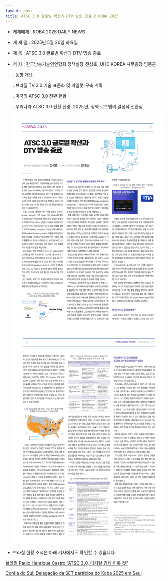 ```yaml
---
layout: post
title: ATSC 3.0 글로벌 확산과 DTV 방송 종료 @ KOBA 2025
---
```


- 게재매체 : KOBA 2025 DAILY NEWS
  
- 게 재 일 : 2025년 5월 20일 화요일
  
- 제    목 : ATSC 3.0 글로벌 확산과 DTV 방송 종료
  
- 저    자 : 한국방송기술인연합회 정책실장 전성호, UHD KOREA 사무총장 임중곤

   . 동향 개요
   
   . 브라질 TV 3.0 기술 표준화 및 파일럿 구축 계획
   
   . 미국의 ATSC 3.0 전환 현황
   
   . 우리나라 ATSC 3.0 전환 전망: 2025년, 정책 로드맵의 결정적 전환점

  ![그림](/images/KOBA2025_1.png)
  ![그림](/images/KOBA2025_2.png)

* 브라질 현황 소식은 아래 기사에서도 확인할 수 있습니다.

[브라질 Paulo Henrique Castro “ATSC 3.0, 디지털 경제 이룰 것”](http://journal.kobeta.com/%eb%b8%8c%eb%9d%bc%ec%a7%88-paulo-henrique-castro-atsc-3-0-%eb%94%94%ec%a7%80%ed%84%b8-%ea%b2%bd%ec%a0%9c-%ec%9d%b4%eb%a3%b0-%ea%b2%83/?fbclid=IwY2xjawKafuFleHRuA2FlbQIxMQABHlvc_mmznhxoadoSkCZyO5FNAYtEV5JQGHCHfq2Zybg78tKtiBQ2CXfq8I3c_aem_omuhgWw87mC-X6Wh5rRExw)

[Coréia do Sul: Delegação da SET participa do Koba 2025 em Seul](https://set.org.br/set-news/coreia-do-sul-delegacao-da-set-participa-do-koba-2025-em-seul/)




